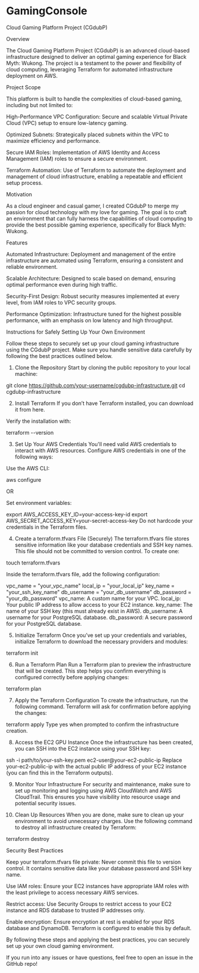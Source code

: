 # GamingConsole

Cloud Gaming Platform Project (CGdubP)

Overview

The Cloud Gaming Platform Project (CGdubP) is an advanced cloud-based infrastructure designed to deliver an optimal gaming experience for Black Myth: Wukong. The project is a testament to the power and flexibility of cloud computing, leveraging Terraform for automated infrastructure deployment on AWS.

Project Scope

This platform is built to handle the complexities of cloud-based gaming, including but not limited to:

High-Performance VPC Configuration: Secure and scalable Virtual Private Cloud (VPC) setup to ensure low-latency gaming.

Optimized Subnets: Strategically placed subnets within the VPC to maximize efficiency and performance.

Secure IAM Roles: Implementation of AWS Identity and Access Management (IAM) roles to ensure a secure environment.

Terraform Automation: Use of Terraform to automate the deployment and management of cloud infrastructure, enabling a repeatable and efficient setup process.

Motivation

As a cloud engineer and casual gamer, I created CGdubP to merge my passion for cloud technology with my love for gaming. The goal is to craft an environment that can fully harness the capabilities of cloud computing to provide the best possible gaming experience, specifically for Black Myth: Wukong.

Features

Automated Infrastructure: Deployment and management of the entire infrastructure are automated using Terraform, ensuring a consistent and reliable environment.

Scalable Architecture: Designed to scale based on demand, ensuring optimal performance even during high traffic.

Security-First Design: Robust security measures implemented at every level, from IAM roles to VPC security groups.

Performance Optimization: Infrastructure tuned for the highest possible performance, with an emphasis on low latency and high throughput.


Instructions for Safely Setting Up Your Own Environment

Follow these steps to securely set up your cloud gaming infrastructure using the CGdubP project. 
Make sure you handle sensitive data carefully by following the best practices outlined below.

1. Clone the Repository
Start by cloning the public repository to your local machine:

git clone https://github.com/your-username/cgdubp-infrastructure.git
cd cgdubp-infrastructure

2. Install Terraform
If you don’t have Terraform installed, you can download it from here.

Verify the installation with:

terraform --version

3. Set Up Your AWS Credentials
You'll need valid AWS credentials to interact with AWS resources. Configure AWS credentials in one of the following ways:

Use the AWS CLI:

aws configure

OR

Set environment variables:

export AWS_ACCESS_KEY_ID=your-access-key-id
export AWS_SECRET_ACCESS_KEY=your-secret-access-key
Do not hardcode your credentials in the Terraform files.

4. Create a terraform.tfvars File (Securely)
The terraform.tfvars file stores sensitive information like your database credentials and SSH key names. This file should not be committed to version control. To create one:

touch terraform.tfvars

Inside the terraform.tfvars file, add the following configuration:

vpc_name    = "your_vpc_name"
local_ip    = "your_local_ip"
key_name    = "your_ssh_key_name"
db_username = "your_db_username"
db_password = "your_db_password"
vpc_name: A custom name for your VPC.
local_ip: Your public IP address to allow access to your EC2 instance.
key_name: The name of your SSH key (this must already exist in AWS).
db_username: A username for your PostgreSQL database.
db_password: A secure password for your PostgreSQL database.

5. Initialize Terraform
Once you’ve set up your credentials and variables, initialize Terraform to download the necessary providers and modules:

terraform init

6. Run a Terraform Plan
Run a Terraform plan to preview the infrastructure that will be created. This step helps you confirm everything is configured correctly before applying changes:

terraform plan

7. Apply the Terraform Configuration
To create the infrastructure, run the following command. Terraform will ask for confirmation before applying the changes:

terraform apply
Type yes when prompted to confirm the infrastructure creation.

8. Access the EC2 GPU Instance
Once the infrastructure has been created, you can SSH into the EC2 instance using your SSH key:

ssh -i path/to/your-ssh-key.pem ec2-user@your-ec2-public-ip
Replace your-ec2-public-ip with the actual public IP address of your EC2 instance (you can find this in the Terraform outputs).

9. Monitor Your Infrastructure
For security and maintenance, make sure to set up monitoring and logging using AWS CloudWatch and AWS CloudTrail. This ensures you have visibility into resource usage and potential security issues.

10. Clean Up Resources
When you are done, make sure to clean up your environment to avoid unnecessary charges. Use the following command to destroy all infrastructure created by Terraform:

terraform destroy

Security Best Practices

Keep your terraform.tfvars file private: Never commit this file to version control. It contains sensitive data like your database password and SSH key name.

Use IAM roles: Ensure your EC2 instances have appropriate IAM roles with the least privilege to access necessary AWS services.

Restrict access: Use Security Groups to restrict access to your EC2 instance and RDS database to trusted IP addresses only.

Enable encryption: Ensure encryption at rest is enabled for your RDS database and DynamoDB. Terraform is configured to enable this by default.

By following these steps and applying the best practices, you can securely set up your own cloud gaming environment.

If you run into any issues or have questions, feel free to open an issue in the GitHub repo!
